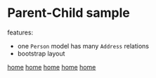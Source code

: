 # Parent-Child sample

features:
- one `Person` model has many `Address` relations
- bootstrap layout

[home](pics/pic1.png)
[home](pics/pic2.png)
[home](pics/pic3.png)
[home](pics/pic4.png)
[home](pics/pic5.png)
